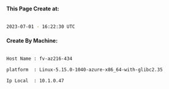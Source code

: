 
   
#### This Page Create at:

```bash

2023-07-01 - 16:22:30 UTC

```

#### Create By Machine:

```bash

Host Name : fv-az216-434

platform  : Linux-5.15.0-1040-azure-x86_64-with-glibc2.35

Ip Local  : 10.1.0.47

```

